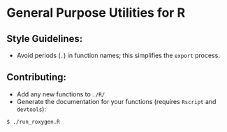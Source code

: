 # General Purpose Utilities for R  

## Style Guidelines:
- Avoid periods (`.`) in function names; this simplifies the `export` process.

## Contributing:  
- Add any new functions to `./R/`  
- Generate the documentation for your functions (requires `Rscript` and `devtools`):  
```
$ ./run_roxygen.R
```

